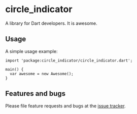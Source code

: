 # circle_indicator

A library for Dart developers. It is awesome.

## Usage

A simple usage example:

    import 'package:circle_indicator/circle_indicator.dart';

    main() {
      var awesome = new Awesome();
    }

## Features and bugs

Please file feature requests and bugs at the [issue tracker][tracker].

[tracker]: http://example.com/issues/replaceme
